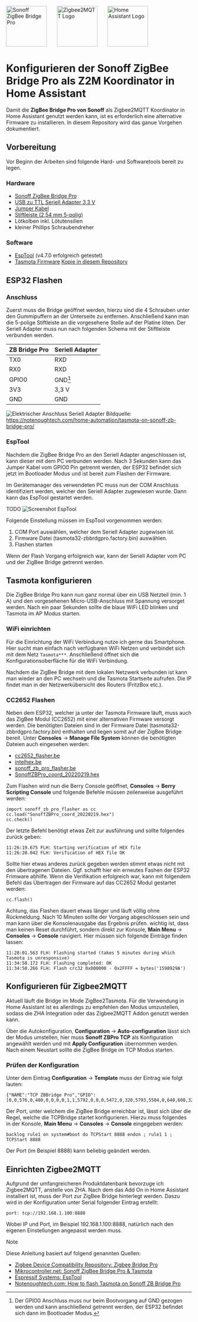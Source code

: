 <img src="docu\sonoff_zigbee_bridge_pro.png" alt="Sonoff ZigBee Bridge Pro" height="110" /> &nbsp;&nbsp;&nbsp;&nbsp;&nbsp; <img src="docu\logo-z2m.png" alt="Zigbee2MQTT Logo" height="110" /> &nbsp;&nbsp;&nbsp;&nbsp;&nbsp; <picture><source media="(prefers-color-scheme: dark)" srcset="docu\home-assistant-wordmark-vertical-color-on-dark.png"><source media="(prefers-color-scheme: light)" srcset="docu\home-assistant-wordmark-vertical-color-on-light.png"><img alt="Home Assistant Logo" height="110" src="docu\home-assistant-logomark-color-on-light.png"></picture>


# Konfigurieren der Sonoff ZigBee Bridge Pro als Z2M Koordinator in Home Assistant

Damit die __ZigBee Bridge Pro von Sonoff__ als Zigbee2MQTT Koordinator in Home Assistant genutzt werden kann, ist es erforderlich eine alternative Firmware zu installieren. In diesem Repository wird das ganue Vorgehen dokumentiert.

## Vorbereitung

Vor Beginn der Arbeiten sind folgende Hard- und Softwaretools bereit zu legen.

### Hardware

* [Sonoff ZigBee Bridge Pro](https://amzn.to/3SMInVV)
* [USB zu TTL Seriell Adapter 3,3 V](https://amzn.to/4brv9Fu)
* [Jumper Kabel](https://amzn.to/3w89Dpd)
* [Stiftleiste (2,54 mm 5-polig)](https://amzn.to/3HVmDAV)
* Lötkolben inkl. Lötutensilien
* kleiner Phillips Schraubendreher

### Software

* [EspTool](https://github.com/espressif/esptool/releases/tag/v4.7.0) (v4.7.0 erfolgreich getestet)
* [Tasmota Firmware](https://ota.tasmota.com/tasmota32/release/tasmota32-zbbrdgpro.factory.bin) [Kopie in diesem Repository](tasmota32-zbbrdgpro.factory.bin)

## ESP32 Flashen

### Anschluss

Zuerst muss die Bridge geöffnet werden, hierzu sind die 4 Schrauben unter den Gummipuffern an der Unterseite zu entfernen.
Anschließend kann man die 5-polige Stiftleiste an die vorgesehene Stelle auf der Platine löten.
Der Seriell Adapter muss nun nach folgenden Schema mit der Stiftleiste verbunden werden.

| ZB Bridge Pro | Seriell Adapter |
|---------------|-----------------|
| TX0           | RXD             |
| RX0           | RXD             |
| GPIO0         | GND[^1]         |
| 3V3           | 3,3 V           |
| GND           | GND             |

[^1]: Der GPIO0 Anschluss muss nur beim Bootvorgang auf GND gezogen werden und kann anschließend getrennt werden, der ESP32 befindet sich dann im Bootloader Modus.

![Elektrischer Anschluss Seriell Adapter](docu\serialconnection.png)
Bildquelle: https://notenoughtech.com/home-automation/tasmota-on-sonoff-zb-bridge-pro/

### EspTool

Nachdem die ZigBee Bridge Pro an den Seriell Adapter angeschlossen ist, kann dieser mit dem PC verbunden werden. Nach 3 Sekunden kann das Jumper Kabel vom GPIO0 Pin getrennt werden, der ESP32 befindet sich jetzt im Bootloader Modus und ist bereit zum Flashen der Firmware.

Im Gerätemanager des verwendeten PC muss nun der COM Anschluss identifiziert werden, welcher den Seriell Adapter zugewiesen wurde. Dann kann das EspTool gestartet werden.

TODO ![Screenshot EspTool]()

Folgende Einstellung müssen im EspTool vorgenommen werden:
1. COM Port auswählen, welcher dem Seriell Adapter zugewisen ist.
2. Firmware Datei (tasmota32-zbbrdgpro.factory.bin) auswählen.
3. Flashen starten

Wenn der Flash Vorgang erfolgreich war, kann der Seriell Adapter vom PC und der ZigBee Bridge getrennt werden.

## Tasmota konfigurieren

Die ZigBee Bridge Pro kann nun ganz normal über ein USB Netzteil (min. 1 A) und den vorgesehenen Micro-USB-Anschluss mit Spannung versorget werden. Nach ein paar Sekunden sollte die blaue WiFi LED blinken und Tasmota im AP Modus starten.

### WiFi einrichten

Für die Einrichtung der WiFi Verbindung nutze ich gerne das Smartphone. Hier sucht man einfach nach verfügbaren WiFi Netzen und verbindet sich mit dem Netz `Tasmota***`. Anschließend öffnet sich die Konfigurationsoberfläche für die WiFi Verbindung.

Nachdem die ZigBee Bridge mit dem lokalen Netzwerk verbunden ist kann man wieder an den PC wechseln und die Tasmota Startseite aufrufen. Die IP findet man in der Netzwerkübersicht des Routers (FritzBox etc.).

### CC2652 Flashen

Neben dem ESP32, welcher ja unter der Tasmota Firmware läuft, muss auch das ZigBee Modul (CC2652) mit einer alternativen Firmware versorgt werden. Die benötigten Dateien sind in der Firmware Datei (tasmota32-zbbrdgpro.factory.bin) enthalten und liegen somit auf der ZigBee Bridge bereit. Unter __Consoles__ -> __Manage File System__ können die benötigten Dateien auch eingesehen werden:

* [cc2652_flasher.be](berry\cc2652_flasher.be)
* [intelhex.be](berry\intelhex.be)
* [sonoff_zb_pro_flasher.be](berry\sonoff_zb_pro_flasher.be)
* [SonoffZBPro_coord_20220219.hex](cc2652\SonoffZBPro_coord_20220219.hex)

Zum Flashen wird nun die Berry Console geöffnet, __Consoles__ -> __Berry Scripting Console__ und folgende Befehle müssen zeilenweise ausgeführt werden:
```
import sonoff_zb_pro_flasher as cc
cc.load("SonoffZBPro_coord_20220219.hex")
cc.check()
```

Der letzte Befehl benötigt etwas Zeit zur ausführung und sollte folgendes zurück geben: 
```
11:26:19.675 FLH: Starting verification of HEX file
11:26:28.042 FLH: Verification of HEX file OK
```

Sollte hier etwas anderes zurück gegeben werden stimmt etwas nicht mit den übertragenen Dateien. Ggf. schafft hier ein erneutes Fashen der ESP32 Frimware abhilfe. Wenn die Verifikation erfolgreich war, kann mit folgendem Befehl das Übertragen der Firmware auf das CC2652 Modul gestartet werden:
```
cc.flash()
```
Achtung, das Flashen dauert etwas länger und läuft völlig ohne Rückmeldung. Nach 10 Minuten sollte der Vorgang abgeschlossen sein und man kann über die Konsolenausgabe das Ergebnis prüfen. wichtig ist, dass man keinen Reset durchführt, sondern direkt zur Konsole, __Main Menu__ -> __Consoles__ -> __Console__ navigiert. Hier müssen sich folgende Einträge finden lassen:
```
11:28:01.563 FLH: Flashing started (takes 5 minutes during which Tasmota is unresponsive)
11:34:50.172 FLH: Flashing completed: OK
11:34:50.266 FLH: Flash crc32 0x000000 - 0x2FFFF = bytes('1598929A')
```

## Konfigurieren für Zigbee2MQTT

Aktuell läuft die Bridge im Mode ZigBee2Tasmota. Für die Verwendung in Home Assistant ist es allerdings zu empfehlen den Modus umzustellen, sodass die ZHA Integration oder das Zigbee2MQTT Addon genutzt werden kann.

Über die Autokonfiguration, __Configuration__ -> __Auto-configuration__ lässt sich der Modus umstellen, hier muss __Sonoff ZBPro TCP__ als Konfiguration angewählt werden und mit __Apply Configuration__ übernommen werden. Nach einem Neustart sollte die ZigBee Bridge im TCP Modus starten.

### Prüfen der Konfiguration

Unter dem Eintrag __Configuration__ -> __Template__ muss der Eintrag wie folgt lauten:
```
{"NAME":"TCP ZBBridge Pro","GPIO":[0,0,576,0,480,0,0,0,0,1,1,5792,0,0,0,5472,0,320,5793,5504,0,640,608,32,0,0,0,0,0,1,0,0,0,0,0,0],"FLAG":0,"BASE":1}
```

Der Port, unter welchem die ZigBee Bridge erreichbar ist, lässt sich über die Regel, welche die TCPBridge startet konfigurieren. Hierzu muss folgendes in der Konsole, __Main Menu__ -> __Consoles__ -> __Console__ eingegeben werden:
```
backlog rule1 on system#boot do TCPStart 8888 endon ; rule1 1 ; TCPStart 8888 
```
Der Port (im Beispiel 8888) kann beliebig geändert werden.

## Einrichten Zigbee2MQTT

Aufgrund der umfangreicheren Produktdatenbank bevorzuge ich Zigbee2MQTT, anstelle von ZHA. Nach dem das Add On in Home Assistant installiert ist, muss der Port zur ZigBee Bridge hinterlegt werden. Daszu wird in der Konfiguration unter Serial folgender Eintrag erstellt:
```
port: tcp://192.168.1.100:8888 
```
Wobei IP und Port, im Beispiel 192.168.1.100:8888, natürlich nach den eigenen Einstellungen angepasst werden muss. 



> [!NOTE]
> Diese Anleitung basiert auf folgend genannten Quellen:
> * [Zigbee Device Compatibility Repository: Zigbee Bridge Pro](https://zigbee.blakadder.com/Sonoff_ZBBridge-P.html)
> * [Mikrocontroller.net: Sonoff ZigBee Bridge Pro & Tasmota](https://www.mikrocontroller.net/topic/544765)
> * [Espressif Systems: EspTool](https://github.com/espressif/esptool/releases/tag/v4.7.0)
> * [Notenoughtech.com: How to flash Tasmota on Sonoff ZB Bridge Pro](https://notenoughtech.com/home-automation/tasmota-on-sonoff-zb-bridge-pro/)
